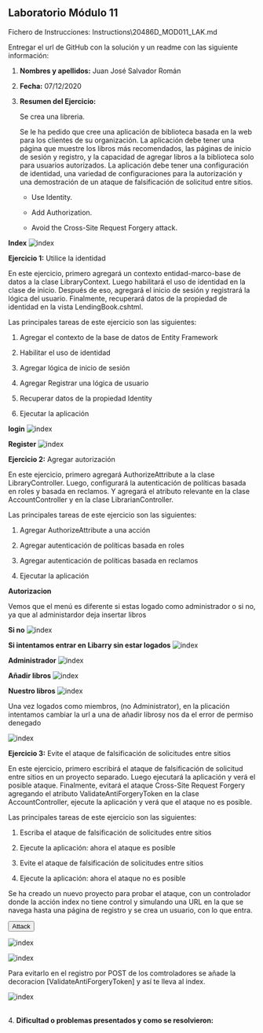 ## Laboratorio Módulo 11

Fichero de Instrucciones: Instructions\20486D_MOD011_LAK.md

Entregar el url de GitHub con la solución y un readme con las siguiente información:

1. **Nombres y apellidos:** Juan José Salvador Román
2. **Fecha:** 07/12/2020
3. **Resumen del Ejercicio:** 

	Se crea una libreria.
	
	Se le ha pedido que cree una aplicación de biblioteca basada en la web para los clientes de su organización. La aplicación debe tener una página que muestre los libros más recomendados, las páginas de inicio de sesión y registro, y la capacidad de agregar libros a la biblioteca solo para usuarios autorizados. La aplicación debe tener una configuración de identidad, una variedad de configuraciones para la autorización y una demostración de un ataque de falsificación de solicitud entre sitios.
	
	- Use Identity.

	- Add Authorization.

	- Avoid the Cross-Site Request Forgery attack.

**Index**
![index](img/Index_Logado.PNG)
	
**Ejercicio 1:** Utilice la identidad

En este ejercicio, primero agregará un contexto entidad-marco-base de datos a la clase LibraryContext. Luego habilitará el uso de identidad en la clase de inicio. Después de eso, agregará el inicio de sesión y registrará la lógica del usuario. Finalmente, recuperará datos de la propiedad de identidad en la vista LendingBook.cshtml.

Las principales tareas de este ejercicio son las siguientes:

1. Agregar el contexto de la base de datos de Entity Framework

2. Habilitar el uso de identidad

3. Agregar lógica de inicio de sesión

4. Agregar Registrar una lógica de usuario

5. Recuperar datos de la propiedad Identity

6. Ejecutar la aplicación	
	

**login**
![index](img/Login.PNG)

**Register**
![index](img/Register.PNG)
	
	
	
	
**Ejercicio 2:** Agregar autorización

En este ejercicio, primero agregará AuthorizeAttribute a la clase LibraryController. Luego, configurará la autenticación de políticas basada en roles y basada en reclamos. Y agregará el atributo relevante en la clase AccountController y en la clase LibrarianController.

Las principales tareas de este ejercicio son las siguientes:

1. Agregar AuthorizeAttribute a una acción

2. Agregar autenticación de políticas basada en roles

3. Agregar autenticación de políticas basada en reclamos

4. Ejecutar la aplicación



**Autorizacion**

Vemos que el menú es diferente si estas logado como administrador o si no, ya que al administardor deja insertar libros

**Si no**
![index](img/Index.PNG)

**Si intentamos entrar en Libarry sin estar logados**
![index](img/Library.PNG)

**Administrador**
![index](img/Index_Logado.PNG)

**Añadir libros**
![index](img/añadir.PNG)

**Nuestro libros**
![index](img/Our.PNG)


Una vez logados como miembros, (no Administrator),  en la plicación intentamos cambiar la url a una de añadir librosy nos da el error de permiso denegado

![index](img/Nopermiso.PNG)



**Ejercicio 3:** Evite el ataque de falsificación de solicitudes entre sitios

En este ejercicio, primero escribirá el ataque de falsificación de solicitud entre sitios en un proyecto separado. Luego ejecutará la aplicación y verá el posible ataque. Finalmente, evitará el ataque Cross-Site Request Forgery agregando el atributo ValidateAntiForgeryToken en la clase AccountController, ejecute la aplicación y verá que el ataque no es posible.

Las principales tareas de este ejercicio son las siguientes:

1. Escriba el ataque de falsificación de solicitudes entre sitios

2. Ejecute la aplicación: ahora el ataque es posible

3. Evite el ataque de falsificación de solicitudes entre sitios

4. Ejecute la aplicación: ahora el ataque no es posible



Se ha creado un nuevo proyecto para probar el ataque, con un controlador donde la acción index no tiene control y simulando una URL en la que se navega hasta una página de registro y se crea un usuario, con lo que entra.

<form action="http://localhost:61845/Account/Register?FirstName=Forgery1_Attacker&LastName=Cross_Site&PhoneNumber=123&Email=attack@@.com&UserName=Forgery_Attacker&Password=123qwe!!!QWE123&RoleName=Administrator" method="post">
        <input type="submit" value="Attack">
    </form>

![index](img/Attack1.PNG)

![index](img/Attack2.PNG)


Para evitarlo en el registro por POST de los comtroladores se añade la decoracion
[ValidateAntiForgeryToken] y así te lleva al index.

![index](img/Index.PNG) 


​	
4. **Dificultad o problemas presentados y como se resolvieron:** 

